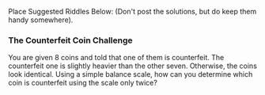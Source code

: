 Place Suggested Riddles Below:
(Don't post the solutions, but do keep them handy somewhere).

### The Counterfeit Coin Challenge
You are given 8 coins and told that one of them is counterfeit. The counterfeit one is slightly heavier than the other seven. Otherwise, the coins look identical. Using a simple balance scale, how can you determine which coin is counterfeit using the scale only twice?
